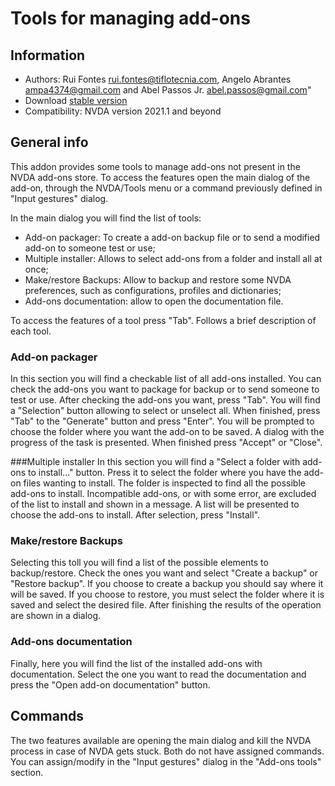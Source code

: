 ﻿# Tools for managing add-ons


## Information
* Authors: Rui Fontes <rui.fontes@tiflotecnia.com>, Angelo Abrantes <ampa4374@gmail.com> and Abel Passos Jr. <abel.passos@gmail.com>"
* Download [stable version][1]
* Compatibility: NVDA version 2021.1 and beyond


## General info
This addon provides some tools to manage add-ons not present in the NVDA add-ons store.
To access the features open the main dialog of the add-on, through the NVDA/Tools menu or a command previously defined in "Input gestures" dialog.

In the main dialog you will find the list of tools:
* Add-on packager: To create a add-on backup file or to send a modified add-on to someone test or use;
* Multiple installer: Allows to select add-ons from a folder and install all at once;
* Make/restore Backups: Allow to backup and restore some NVDA preferences, such as configurations, profiles and dictionaries;
* Add-ons documentation: allow to open the documentation file.

To access the features of a tool press "Tab".
Follows a brief description of each tool.


### Add-on packager
In this section you will find a checkable list of all add-ons installed.
You can check the add-ons you want to package for backup or to send someone to test or use.
After checking the add-ons you want, press "Tab". You will find a "Selection" button allowing to select or unselect all.
When finished, press "Tab" to the "Generate" button and press "Enter".
You will be prompted to choose the folder where you want the add-on to be saved.
A dialog with the progress of the task is presented. When finished press "Accept" or "Close".


###Multiple installer
In this section you will find a "Select a folder with add-ons to install..." button.
Press it to select the folder where you have the add-on files wanting to install.
The folder is inspected to find all the possible add-ons to install. Incompatible add-ons, or with some error, are excluded of the list to install and shown in a message.
A list will be presented to choose the add-ons to install. After selection, press "Install".


### Make/restore Backups
Selecting this toll you will find a list of the possible elements to backup/restore.
Check the ones you want and select "Create a backup" or "Restore backup".
If you choose to create a backup you should say where it will be saved.
If you choose to restore, you must select the folder where it is saved and select the desired file.
After finishing the results of the operation are shown in a dialog.


### Add-ons documentation
Finally, here you will find the list of the installed add-ons with documentation.
Select the one you want to read the documentation and press the "Open add-on documentation" button.


## Commands
The two features available are opening the main dialog and kill the NVDA process in case of NVDA gets stuck.
Both do not have assigned commands.
You can assign/modify in the "Input gestures" dialog in the "Add-ons tools" section.

[1]: https://github.com/ruifontes/addonsTools/releases/download/2024.03.25/addonsTools-2024.03.25.nvda-addon
